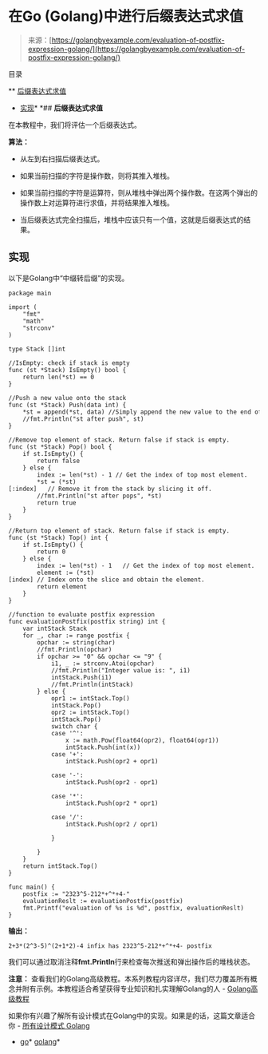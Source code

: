 <!--yml

分类：未分类

日期：2024-10-13 06:43:40

-->

# 在Go (Golang)中进行后缀表达式求值

> 来源：[https://golangbyexample.com/evaluation-of-postfix-expression-golang/](https://golangbyexample.com/evaluation-of-postfix-expression-golang/)

目录

**   [后缀表达式求值](#Evaluation_of_Postfix_Expression "Evaluation of Postfix Expression")

+   [实现](#Implementation "Implementation")*  *## **后缀表达式求值**

在本教程中，我们将评估一个后缀表达式。

**算法：**

+   从左到右扫描后缀表达式。

+   如果当前扫描的字符是操作数，则将其推入堆栈。

+   如果当前扫描的字符是运算符，则从堆栈中弹出两个操作数。在这两个弹出的操作数上对运算符进行求值，并将结果推入堆栈。

+   当后缀表达式完全扫描后，堆栈中应该只有一个值，这就是后缀表达式的结果。

## **实现**

以下是Golang中“中缀转后缀”的实现。

```
package main

import (
    "fmt"
    "math"
    "strconv"
)

type Stack []int

//IsEmpty: check if stack is empty
func (st *Stack) IsEmpty() bool {
    return len(*st) == 0
}

//Push a new value onto the stack
func (st *Stack) Push(data int) {
    *st = append(*st, data) //Simply append the new value to the end of the stack
    //fmt.Println("st after push", st)
}

//Remove top element of stack. Return false if stack is empty.
func (st *Stack) Pop() bool {
    if st.IsEmpty() {
        return false
    } else {
        index := len(*st) - 1 // Get the index of top most element.
        *st = (*st)[:index]   // Remove it from the stack by slicing it off.
        //fmt.Println("st after pops", *st)
        return true
    }
}

//Return top element of stack. Return false if stack is empty.
func (st *Stack) Top() int {
    if st.IsEmpty() {
        return 0
    } else {
        index := len(*st) - 1   // Get the index of top most element.
        element := (*st)[index] // Index onto the slice and obtain the element.
        return element
    }
}

//function to evaluate postfix expression
func evaluationPostfix(postfix string) int {
    var intStack Stack
    for _, char := range postfix {
        opchar := string(char)
        //fmt.Println(opchar)
        if opchar >= "0" && opchar <= "9" {
            i1, _ := strconv.Atoi(opchar)
            //fmt.Println("Integer value is: ", i1)
            intStack.Push(i1)
            //fmt.Println(intStack)
        } else {
            opr1 := intStack.Top()
            intStack.Pop()
            opr2 := intStack.Top()
            intStack.Pop()
            switch char {
            case '^':
                x := math.Pow(float64(opr2), float64(opr1))
                intStack.Push(int(x))
            case '+':
                intStack.Push(opr2 + opr1)

            case '-':
                intStack.Push(opr2 - opr1)

            case '*':
                intStack.Push(opr2 * opr1)

            case '/':
                intStack.Push(opr2 / opr1)

            }

        }
    }
    return intStack.Top()
}

func main() {
    postfix := "2323^5-212*+^*+4-"
    evaluationReslt := evaluationPostfix(postfix)
    fmt.Printf("evaluation of %s is %d", postfix, evaluationReslt)
}
```

**输出：**

```
2+3*(2^3-5)^(2+1*2)-4 infix has 2323^5-212*+^*+4- postfix
```

我们可以通过取消注释**fmt.Println**行来检查每次推送和弹出操作后的堆栈状态。

**注意：** 查看我们的Golang高级教程。本系列教程内容详尽，我们尽力覆盖所有概念并附有示例。本教程适合希望获得专业知识和扎实理解Golang的人 - [Golang高级教程](https://golangbyexample.com/golang-comprehensive-tutorial/)

如果你有兴趣了解所有设计模式在Golang中的实现。如果是的话，这篇文章适合你 - [所有设计模式 Golang](https://golangbyexample.com/all-design-patterns-golang/)

+   [go](https://golangbyexample.com/tag/go/)*   [golang](https://golangbyexample.com/tag/golang/)*
